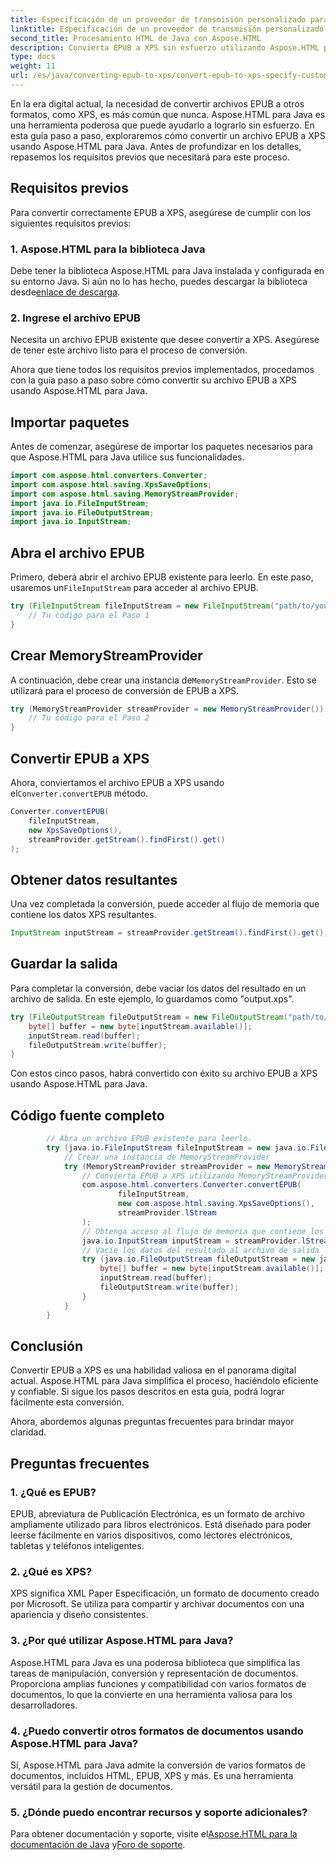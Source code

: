 ```yaml
---
title: Especificación de un proveedor de transmisión personalizado para EPUB a XPS
linktitle: Especificación de un proveedor de transmisión personalizado para EPUB a XPS
second_title: Procesamiento HTML de Java con Aspose.HTML
description: Convierta EPUB a XPS sin esfuerzo utilizando Aspose.HTML para Java. Siga esta guía paso a paso para un proceso de conversión perfecto.
type: docs
weight: 11
url: /es/java/converting-epub-to-xps/convert-epub-to-xps-specify-custom-stream-provider/
---
```

En la era digital actual, la necesidad de convertir archivos EPUB a otros formatos, como XPS, es más común que nunca. Aspose.HTML para Java es una herramienta poderosa que puede ayudarlo a lograrlo sin esfuerzo. En esta guía paso a paso, exploraremos cómo convertir un archivo EPUB a XPS usando Aspose.HTML para Java. Antes de profundizar en los detalles, repasemos los requisitos previos que necesitará para este proceso.

## Requisitos previos

Para convertir correctamente EPUB a XPS, asegúrese de cumplir con los siguientes requisitos previos:

### 1. Aspose.HTML para la biblioteca Java

 Debe tener la biblioteca Aspose.HTML para Java instalada y configurada en su entorno Java. Si aún no lo has hecho, puedes descargar la biblioteca desde[enlace de descarga](https://releases.aspose.com/html/java/).

### 2. Ingrese el archivo EPUB

Necesita un archivo EPUB existente que desee convertir a XPS. Asegúrese de tener este archivo listo para el proceso de conversión.

Ahora que tiene todos los requisitos previos implementados, procedamos con la guía paso a paso sobre cómo convertir su archivo EPUB a XPS usando Aspose.HTML para Java.

## Importar paquetes

Antes de comenzar, asegúrese de importar los paquetes necesarios para que Aspose.HTML para Java utilice sus funcionalidades.

```java
import com.aspose.html.converters.Converter;
import com.aspose.html.saving.XpsSaveOptions;
import com.aspose.html.saving.MemoryStreamProvider;
import java.io.FileInputStream;
import java.io.FileOutputStream;
import java.io.InputStream;
```

## Abra el archivo EPUB

 Primero, deberá abrir el archivo EPUB existente para leerlo. En este paso, usaremos un`FileInputStream` para acceder al archivo EPUB.

```java
try (FileInputStream fileInputStream = new FileInputStream("path/to/your/input.epub")) {
    // Tu código para el Paso 1
}
```

## Crear MemoryStreamProvider

 A continuación, debe crear una instancia de`MemoryStreamProvider`. Esto se utilizará para el proceso de conversión de EPUB a XPS.

```java
try (MemoryStreamProvider streamProvider = new MemoryStreamProvider()) {
    // Tu código para el Paso 2
}
```

## Convertir EPUB a XPS

 Ahora, conviertamos el archivo EPUB a XPS usando el`Converter.convertEPUB` método.

```java
Converter.convertEPUB(
    fileInputStream,
    new XpsSaveOptions(),
    streamProvider.getStream().findFirst().get()
);
```

## Obtener datos resultantes

Una vez completada la conversión, puede acceder al flujo de memoria que contiene los datos XPS resultantes.

```java
InputStream inputStream = streamProvider.getStream().findFirst().get();
```

## Guardar la salida

Para completar la conversión, debe vaciar los datos del resultado en un archivo de salida. En este ejemplo, lo guardamos como "output.xps".

```java
try (FileOutputStream fileOutputStream = new FileOutputStream("path/to/your/output.xps")) {
    byte[] buffer = new byte[inputStream.available()];
    inputStream.read(buffer);
    fileOutputStream.write(buffer);
}
```

Con estos cinco pasos, habrá convertido con éxito su archivo EPUB a XPS usando Aspose.HTML para Java.

## Código fuente completo
```java
        // Abra un archivo EPUB existente para leerlo.
        try (java.io.FileInputStream fileInputStream = new java.io.FileInputStream(Resources.input("input.epub"))) {
            // Crear una instancia de MemoryStreamProvider
            try (MemoryStreamProvider streamProvider = new MemoryStreamProvider()) {
                // Convierta EPUB a XPS utilizando MemoryStreamProvider
                com.aspose.html.converters.Converter.convertEPUB(
                        fileInputStream,
                        new com.aspose.html.saving.XpsSaveOptions(),
                        streamProvider.lStream
                );
                // Obtenga acceso al flujo de memoria que contiene los datos resultantes
                java.io.InputStream inputStream = streamProvider.lStream.stream().findFirst().get();
                // Vacíe los datos del resultado al archivo de salida
                try (java.io.FileOutputStream fileOutputStream = new java.io.FileOutputStream(Resources.output("output.xps"))) {
                    byte[] buffer = new byte[inputStream.available()];
                    inputStream.read(buffer);
                    fileOutputStream.write(buffer);
                }
            }
        }
```

## Conclusión

Convertir EPUB a XPS es una habilidad valiosa en el panorama digital actual. Aspose.HTML para Java simplifica el proceso, haciéndolo eficiente y confiable. Si sigue los pasos descritos en esta guía, podrá lograr fácilmente esta conversión.

Ahora, abordemos algunas preguntas frecuentes para brindar mayor claridad.

## Preguntas frecuentes

### 1. ¿Qué es EPUB?

EPUB, abreviatura de Publicación Electrónica, es un formato de archivo ampliamente utilizado para libros electrónicos. Está diseñado para poder leerse fácilmente en varios dispositivos, como lectores electrónicos, tabletas y teléfonos inteligentes.

### 2. ¿Qué es XPS?

XPS significa XML Paper Especificación, un formato de documento creado por Microsoft. Se utiliza para compartir y archivar documentos con una apariencia y diseño consistentes.

### 3. ¿Por qué utilizar Aspose.HTML para Java?

Aspose.HTML para Java es una poderosa biblioteca que simplifica las tareas de manipulación, conversión y representación de documentos. Proporciona amplias funciones y compatibilidad con varios formatos de documentos, lo que la convierte en una herramienta valiosa para los desarrolladores.

### 4. ¿Puedo convertir otros formatos de documentos usando Aspose.HTML para Java?

Sí, Aspose.HTML para Java admite la conversión de varios formatos de documentos, incluidos HTML, EPUB, XPS y más. Es una herramienta versátil para la gestión de documentos.

### 5. ¿Dónde puedo encontrar recursos y soporte adicionales?

 Para obtener documentación y soporte, visite el[Aspose.HTML para la documentación de Java](https://reference.aspose.com/html/java/) y[Foro de soporte](https://forum.aspose.com/).


